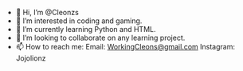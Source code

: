 - 👋 Hi, I’m @Cleonzs
- 👀 I’m interested in coding and gaming.
- 🌱 I’m currently learning Python and HTML.
- 💞️ I’m looking to collaborate on any learning project. 
- 📫 How to reach me:
Email: WorkingCleons@gmail.com
Instagram: Jojolionz

